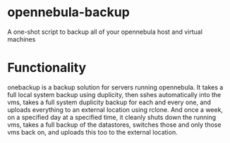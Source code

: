 # opennebula-backup
A one-shot script to backup all of your opennebula host and virtual machines

# Functionality
onebackup is a backup solution for servers running opennebula. It takes a full local system backup using duplicity, then sshes automatically into the vms, takes a full system duplicity backup for each and every one, and uploads everything to an external location using rclone. And once a week, on a specified day at a specified time, it cleanly shuts down the running vms, takes a full backup of the datastores, switches those and only those vms back on, and uploads this too to the external location.
